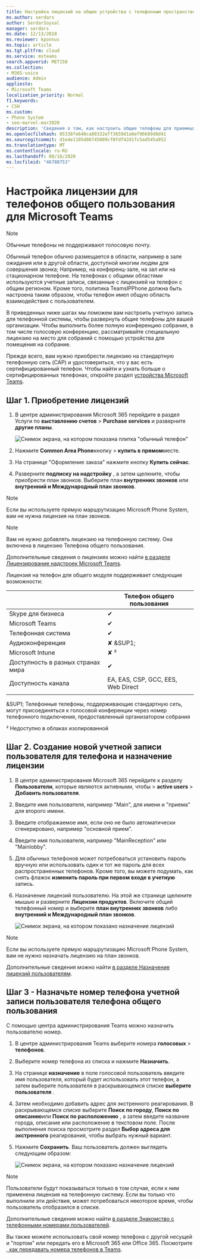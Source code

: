 ```yaml
---
title: Настройка лицензий на общие устройства с телефонным пространством
ms.author: serdars
author: SerdarSoysal
manager: serdars
ms.date: 12/13/2018
ms.reviewer: kponnus
ms.topic: article
ms.tgt.pltfrm: cloud
ms.service: msteams
search.appverid: MET150
ms.collection:
- M365-voice
audience: Admin
appliesto:
- Microsoft Teams
localization_priority: Normal
f1.keywords:
- CSH
ms.custom:
- Phone System
- seo-marvel-mar2020
description: 'Сведения о том, как настроить общие телефоны для приемных, областей приема и конференц-залов '
ms.openlocfilehash: 05338fe640ca80332eff3659d1a0ef96689d8d41
ms.sourcegitcommit: d1e4e1105d86745009cf0fdf42d1fc5ad545a952
ms.translationtype: MT
ms.contentlocale: ru-RU
ms.lasthandoff: 08/18/2020
ms.locfileid: "46788753"
---
```

# <a name="set-up-the-common-area-phone-license-for-microsoft-teams"></a>Настройка лицензии для телефонов общего пользования для Microsoft Teams
> [!NOTE]
> Обычные телефоны не поддерживают голосовую почту.

Обычный телефон обычно размещается в области, например в зале ожидания или в другой области, доступной многим людям для совершения звонка; Например, на конференц-зале, на зал или на стационарном телефоне. На телефонах с общими областями используются учетные записи, связанные с лицензией на телефон с общим регионом. Кроме того, политика TeamsIPPhone должна быть настроена таким образом, чтобы телефон имел общую область взаимодействия с пользователем.

В приведенных ниже шагах мы поможем вам настроить учетную запись для телефонной системы, чтобы развернуть общие телефоны для вашей организации. Чтобы выполнить более полную конференцию собрания, в том числе голосовую конференцию, рассматривайте специальную лицензию на место для собраний с помощью устройства для помещения на собрание. 

Прежде всего, вам нужно приобрести лицензию на стандартную телефонную сеть (CAP) и удостовериться, что у вас есть сертифицированный телефон. Чтобы найти и узнать больше о сертифицированных телефонах, откройте раздел [устройства Microsoft Teams](https://products.office.com/microsoft-teams/across-devices?ms.url=officecomteamsdevices&rtc=1). 

## <a name="step-1---buy-the-licenses"></a>Шаг 1. Приобретение лицензий

1. В центре администрирования Microsoft 365 перейдите в раздел Услуги по **выставлению счетов**  >  **Purchase services** и разверните **другие планы**.

    ![Снимок экрана, на котором показана плитка "обычный телефон"](media/set-up-common-area-phone-image1.png)

2. Нажмите **Common Area Phone**кнопку  >  **купить в прямом**месте.

3. На странице "Оформление заказа" нажмите кнопку **Купить сейчас**.

4. Разверните **подписку на надстройку** , а затем щелкните, чтобы приобрести план звонков. Выберите план **внутренних звонков** или **внутренний и Международный план звонков**.

> [!NOTE]
> Если вы используете прямую маршрутизацию Microsoft Phone System, вам не нужна лицензия на план звонков.

> [!NOTE]
> Вам не нужно добавлять лицензию на телефонную систему. Она включена в лицензию Телефона общего пользования.

Дополнительные сведения о лицензиях можно найти [в разделе Лицензирование надстроек Microsoft Teams](https://docs.microsoft.com/microsoftteams/teams-add-on-licensing/microsoft-teams-add-on-licensing).

Лицензия на телефон для общего модуля поддерживает следующие возможности: 


|   |  Телефон общего пользования  |
|---------|---------|
|Skype для бизнеса |   &#x2714; |
|Microsoft Teams |   &#x2714; |
|Телефонная система |    &#x2714; |
|Аудиоконференция |       &#x2718; &SUP1;  |
|Microsoft Intune |        &#x2718; &sup2; |
|Доступность в разных странах мира |    &#x2714; |
|Доступность канала |    EA, EAS, CSP, GCC, EES, Web Direct  |
|      |         |

&SUP1; Телефонные телефоны, поддерживающие стандартную сеть, могут присоединяться к голосовой конференции через номер телефонного подключения, предоставленный организатором собрания

&sup2; Недоступно в облаках изолированной  



## <a name="step-2---create-a-new-user-account-for-the-phone-and-assign-the-licenses"></a>Шаг 2. Создание новой учетной записи пользователя для телефона и назначение лицензии

1. В центре администрирования Microsoft 365 перейдите к разделу **Пользователи**, которые являются активными, чтобы  >  **active users**  >  **Добавить пользователя**.

2. Введите имя пользователя, например "Main", для имени и "приема" для второго имени.

3. Введите отображаемое имя, если оно не было автоматически сгенерировано, например "основной прием".

4. Введите имя пользователя, например "MainReception" или "Mainlobby".

5. Для обычных телефонов может потребоваться установить пароль вручную или использовать один и тот же пароль для всех распространенных телефонов. Кроме того, вы можете подумать, как снять флажок **изменить пароль при первом входе в учетную** запись.

6. Назначение лицензий пользователю. На этой же странице щелкните мышью и разверните **Лицензии продуктов**. Включите общий телефонный номер и выберите **план внутренних звонков** либо **внутренний и Международный план звонков**. 

    ![Снимок экрана, на котором показано назначение лицензий](media/set-up-common-area-phone-image2.png)

> [!NOTE]
> Если вы используете прямую маршрутизацию Microsoft Phone System, вам не нужно назначать лицензию на план звонков.

Дополнительные сведения можно найти [в разделе Назначение лицензий пользователям](https://docs.microsoft.com/microsoft-365/admin/manage/assign-licenses-to-users).

## <a name="step-3---assign-a-phone-number-to-the-common-area-phone-user-account"></a>Шаг 3 - Назначьте номер телефона учетной записи пользователя телефона общего пользования

С помощью центра администрирования Teams можно назначить пользователю номер.

1. В центре администрирования Teams выберите номера **голосовых**  >  **телефонов**.

3.    Выберите номер телефона из списка и нажмите **Назначить**.

4. На странице **назначение** в поле голосовой пользователь введите имя пользователя, который будет использовать этот телефон, а затем выберите пользователя в раскрывающемся списке **выберите пользователя** .

5. Затем необходимо добавить адрес для экстренного реагирования. В раскрывающемся списке выберите **Поиск по городу**, **Поиск по описанию**или **Поиск по расположению** , а затем введите название города, описание или расположение в текстовом поле. После выполнения поиска просмотрите раздел **Выбор адреса для экстренного** реагирования, чтобы выбрать нужный вариант.

6. Нажмите **Сохранить**. Ваш пользователь должен выглядеть следующим образом:

   ![Снимок экрана, на котором показано назначение лицензий](media/set-up-common-area-phone-image3.png)

> [!NOTE]
> Пользователи будут показываться только в том случае, если к ним применена лицензия на телефонную систему. Если вы только что выполнили эти действия, может потребоваться некоторое время, чтобы пользователь отобразился в списке.

Дополнительные сведения можно найти [в разделе Знакомство с телефонными номерами пользователей](getting-phone-numbers-for-your-users.md).

Вы также можете использовать свой номер телефона с другой несущей и "портом" или передать его в Microsoft 365 или Office 365. Посмотрите [, как передавать номера телефонов в Teams](phone-number-calling-plans/transfer-phone-numbers-to-teams.md).
